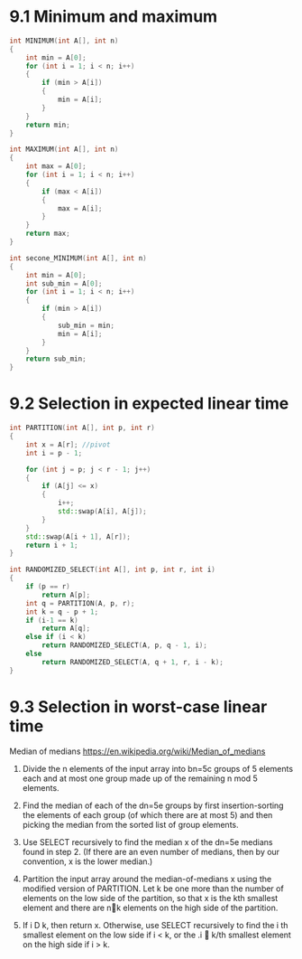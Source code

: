 # 9.1 Minimum and maximum

```C++
int MINIMUM(int A[], int n)
{
	int min = A[0];
	for (int i = 1; i < n; i++)
	{
		if (min > A[i])
		{
			min = A[i];
		}
	}
	return min;
}
```

```C++
int MAXIMUM(int A[], int n)
{
	int max = A[0];
	for (int i = 1; i < n; i++)
	{
		if (max < A[i])
		{
			max = A[i];
		}
	}
	return max;
}
```



```C++
int secone_MINIMUM(int A[], int n)
{
	int min = A[0];
	int sub_min = A[0];
	for (int i = 1; i < n; i++)
	{
		if (min > A[i])
		{
			sub_min = min;
			min = A[i];
		}
	}
	return sub_min;
}
```

# 9.2 Selection in expected linear time

```C++
int PARTITION(int A[], int p, int r)
{
	int x = A[r]; //pivot
	int i = p - 1;

	for (int j = p; j < r - 1; j++)
	{
		if (A[j] <= x)
		{
			i++;
			std::swap(A[i], A[j]);
		}
	}
	std::swap(A[i + 1], A[r]);
	return i + 1;
}

int RANDOMIZED_SELECT(int A[], int p, int r, int i)
{
	if (p == r)
		return A[p];
	int q = PARTITION(A, p, r);
	int k = q - p + 1;
	if (i-1 == k)
		return A[q];
	else if (i < k)
		return RANDOMIZED_SELECT(A, p, q - 1, i);
	else 
		return RANDOMIZED_SELECT(A, q + 1, r, i - k);
}
```

# 9.3 Selection in worst-case linear time

Median of medians
https://en.wikipedia.org/wiki/Median_of_medians

1. Divide the n elements of the input array into bn=5c groups of 5 elements each
and at most one group made up of the remaining n mod 5 elements.

2. Find the median of each of the dn=5e groups by first insertion-sorting the elements
of each group (of which there are at most 5) and then picking the median
from the sorted list of group elements.

3. Use SELECT recursively to find the median x of the dn=5e medians found in
step 2. (If there are an even number of medians, then by our convention, x is
the lower median.)

4. Partition the input array around the median-of-medians x using the modified
version of PARTITION. Let k be one more than the number of elements on the
low side of the partition, so that x is the kth smallest element and there are nk
elements on the high side of the partition.

5. If i D k, then return x. Otherwise, use SELECT recursively to find the i th
smallest element on the low side if i < k, or the .i  k/th smallest element on
the high side if i > k.

